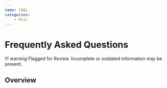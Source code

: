 ```yaml
---
name: FAQs
categories:
    - Misc
---
```


# Frequently Asked Questions

!!! warning
    Flagged for Review.
    Incomplete or outdated information may be present.

## Overview
